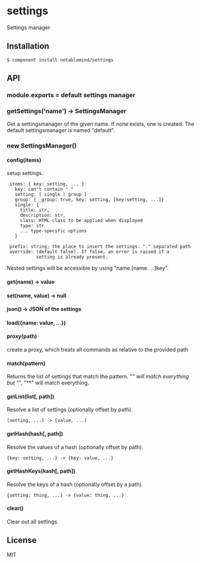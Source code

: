 
# settings

  Settings manager

## Installation

    $ component install notablemind/settings

## API

### module.exports = default settings manager

### getSettings('name') -> SettingsManager

Get a settingsmanager of the given name. If none exists, one is created.
The default settingsmanager is named "default".

### new SettingsManager()

#### config(items)

setup settings.

     items: { key: setting, ... }
       key: can't contain "."
       setting: [ single | group ]
       group: { _group: true, key: setting, [key:setting, ...]}
       single: {
         title: str,
         description: str,
         class: HTML class to be applied when displayed
         type: str
         ... type-specific options
       }
    
     prefix: string; the place to insert the settings. "." separated path
     override: (default false). If false, an error is raised if a
               setting is already present.

Nested settings will be accessible by using "name.[name. ...]key".

#### get(name) -> value
#### set(name, value) -> null
#### json() -> JSON of the settings
#### load({name: value, ...})
#### proxy(path)
create a proxy, which treats all commands as relative to the provided path
#### match(pattern)
Returns the list of settings that match the pattern.
"*" will match everything but "*", "**" will match everything.

#### getList(list[, path])
Resolve a list of settings (optionally offset by path).

    [setting, ...] -> [value, ...]

#### getHash(hash[, path])
Resolve the values of a hash (optionally offset by path).

    {key: setting, ...} -> {key: value, ...}

#### getHashKeys(kash[, path])
Resolve the keys of a hash (optionally offset by a path).

    {setting: thing, ...} -> {value: thing, ...}

#### clear()
Clear out all settings.

## License

  MIT
